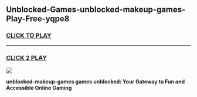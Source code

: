 
## Unblocked-Games-unblocked-makeup-games-Play-Free-yqpe8
<h3>
<a href="https://premium76.site?title=unblocked-makeup-games&ref=18A1">CLICK TO PLAY</a></h3>
<hr>

<h3>
<a href="https://premium76.site?title=unblocked-makeup-games&ref=18A1">CLICK 2 PLAY</a>
  
</h3>

<a href="https://premium76.site?title=unblocked-makeup-games&ref=18A1"><img src="https://clearcache.store/games.png"></a>


**unblocked-makeup-games games unblocked: Your Gateway to Fun and Accessible Online Gaming**

